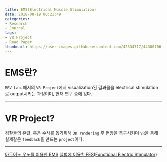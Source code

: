 ```yaml
---
title: EMS(Electrical Muscle Stimulation)
date: 2018-08-19 00:21:49
categories:
- Research
- Journal
tags:
- VR Project
- Read Paper
thumbnail: https://user-images.githubusercontent.com/42334717/44300706-91906e00-a346-11e8-85e0-eeca517fa460.png
---
```

# EMS란?
`MRV Lab.`에서의 `VR Project`에서 visualization된 결과물을 electrical stimulation로 output시키는 과정이며, 현재 연구 중에 있다. 
***
# VR Project?
경찰들의 훈련, 혹은 수사를 돕기위해 `3D rendering` 후 현장을 복구시키며 `VR`을 통해 실제같은 `feedback`을 만드는 `project`이다.
***
[아두이노 우노를 이용한 EMS](http://voicesofvr.com/210-using-electrical-muscle-stimulation-as-haptic-feedback-for-3d-virtual-hand-pointing/)
[실험에 이용할 FES(Functional Electric Stimulator)](https://www.google.co.kr/search?q=functional+electrical+stimulator&oq=functional+electrical+stimulator&aqs=chrome..69i57j0l5.10168j0j7&sourceid=chrome&ie=UTF-8)
